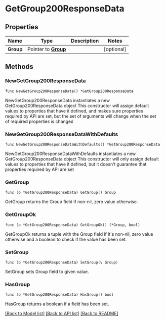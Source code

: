 # GetGroup200ResponseData

## Properties

Name | Type | Description | Notes
------------ | ------------- | ------------- | -------------
**Group** | Pointer to [**Group**](Group.md) |  | [optional] 

## Methods

### NewGetGroup200ResponseData

`func NewGetGroup200ResponseData() *GetGroup200ResponseData`

NewGetGroup200ResponseData instantiates a new GetGroup200ResponseData object
This constructor will assign default values to properties that have it defined,
and makes sure properties required by API are set, but the set of arguments
will change when the set of required properties is changed

### NewGetGroup200ResponseDataWithDefaults

`func NewGetGroup200ResponseDataWithDefaults() *GetGroup200ResponseData`

NewGetGroup200ResponseDataWithDefaults instantiates a new GetGroup200ResponseData object
This constructor will only assign default values to properties that have it defined,
but it doesn't guarantee that properties required by API are set

### GetGroup

`func (o *GetGroup200ResponseData) GetGroup() Group`

GetGroup returns the Group field if non-nil, zero value otherwise.

### GetGroupOk

`func (o *GetGroup200ResponseData) GetGroupOk() (*Group, bool)`

GetGroupOk returns a tuple with the Group field if it's non-nil, zero value otherwise
and a boolean to check if the value has been set.

### SetGroup

`func (o *GetGroup200ResponseData) SetGroup(v Group)`

SetGroup sets Group field to given value.

### HasGroup

`func (o *GetGroup200ResponseData) HasGroup() bool`

HasGroup returns a boolean if a field has been set.


[[Back to Model list]](../README.md#documentation-for-models) [[Back to API list]](../README.md#documentation-for-api-endpoints) [[Back to README]](../README.md)


